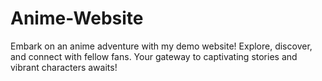 # Anime-Website
Embark on an anime adventure with my demo website! Explore, discover, and connect with fellow fans. Your gateway to captivating stories and vibrant characters awaits!
